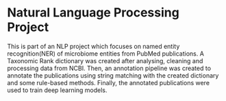 # Natural Language Processing Project

This is part of an NLP project which focuses on named entity recognition(NER) of microbiome entities from PubMed publications. A Taxonomic Rank dictionary was created after analysing, cleaning and processing data from NCBI. Then, an annotation pipeline was created to annotate the publications using string matching with the created dictionary and some rule-based methods. Finally, the annotated publications were used to train deep learning models.
